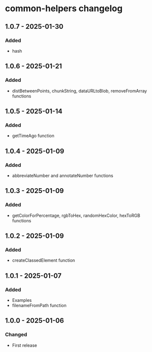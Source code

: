 # common-helpers changelog

## 1.0.7 - 2025-01-30

### Added

- hash

## 1.0.6 - 2025-01-21

### Added 

- distBetweenPoints, chunkString, dataURLtoBlob, removeFromArray functions

## 1.0.5 - 2025-01-14

### Added

- getTimeAgo function

## 1.0.4 - 2025-01-09

### Added

- abbreviateNumber and annotateNumber functions

## 1.0.3 - 2025-01-09

### Added

- getColorForPercentage, rgbToHex, randomHexColor, hexToRGB functions

## 1.0.2 - 2025-01-09

### Added

- createClassedElement function

## 1.0.1 - 2025-01-07

### Added

- Examples
- filenameFromPath function

## 1.0.0 - 2025-01-06

### Changed

- First release